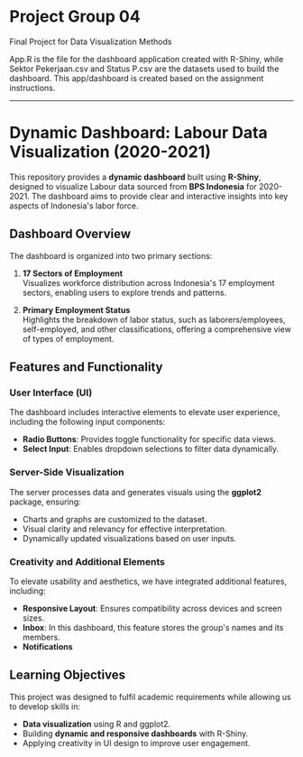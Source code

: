 # Project Group 04
Final Project for Data Visualization Methods

App.R is the file for the dashboard application created with R-Shiny, while Sektor Pekerjaan.csv and Status P.csv are the datasets used to build the dashboard. This app/dashboard is created based on the assignment instructions.

---
# Dynamic Dashboard: Labour Data Visualization (2020-2021)

This repository provides a **dynamic dashboard** built using **R-Shiny**, designed to visualize Labour data sourced from **BPS Indonesia** for 2020-2021. The dashboard aims to provide clear and interactive insights into key aspects of Indonesia's labor force. 

## Dashboard Overview

The dashboard is organized into two primary sections:  
1. **17 Sectors of Employment**  
   Visualizes workforce distribution across Indonesia's 17 employment sectors, enabling users to explore trends and patterns.  

2. **Primary Employment Status**  
   Highlights the breakdown of labor status, such as laborers/employees, self-employed, and other classifications, offering a comprehensive view of types of employment.

## Features and Functionality

### User Interface (UI)
The dashboard includes interactive elements to elevate user experience, including the following input components:
- **Radio Buttons**: Provides toggle functionality for specific data views.
- **Select Input**: Enables dropdown selections to filter data dynamically.

### Server-Side Visualization
The server processes data and generates visuals using the **ggplot2** package, ensuring:
- Charts and graphs are customized to the dataset.
- Visual clarity and relevancy for effective interpretation.
- Dynamically updated visualizations based on user inputs.

### Creativity and Additional Elements
To elevate usability and aesthetics, we have integrated additional features, including:
- **Responsive Layout**: Ensures compatibility across devices and screen sizes.
- **Inbox**: In this dashboard, this feature stores the group's names and its members.
- **Notifications**

## Learning Objectives
This project was designed to fulfil academic requirements while allowing us to develop skills in:
- **Data visualization** using R and ggplot2.
- Building **dynamic and responsive dashboards** with R-Shiny.
- Applying creativity in UI design to improve user engagement.
